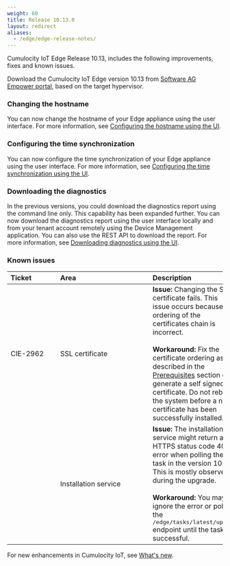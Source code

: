 ```yaml
---
weight: 60
title: Release 10.13.0
layout: redirect
aliases:
  - /edge/edge-release-notes/
---
```


Cumulocity IoT Edge Release 10.13, includes the following improvements, fixes and known issues.

Download the Cumulocity IoT Edge version 10.13 from [Software AG Empower portal](https://empower.softwareag.com), based on the target hypervisor.

### Changing the hostname

You can now change the hostname of your Edge appliance using the user interface. For more information, see [Configuring the hostname using the UI](https://cumulocity.com/guides/edge/configuration/#configuring-the-hostname).

### Configuring the time synchronization

You can now configure the time synchronization of your Edge appliance using the user interface. For more information, see [Configuring the time synchronization using the UI](https://cumulocity.com/guides/edge/configuration/#configuring-the-time-synchronization-using-the-ui).

### Downloading the diagnostics

In the previous versions, you could download the diagnostics report using the command line only. This capability has been expanded further. You can now download the diagnostics report using the user interface locally and from your tenant account remotely using the Device Management application. You can also use the REST API to download the report. For more information, see [Downloading diagnostics using the UI](https://cumulocity.com/guides/edge/diagnostics-and-support/#diagnostic-report-through-ui).

### Known issues

|<div style="width:100px">Ticket</div>|<div style="width:200px">Area</div>|Description
|:---|:---|:---
|CIE-2962|SSL certificate|**Issue:** Changing the SSL certificate fails. This issue occurs because the ordering of the certificates chain is incorrect.<br><br>**Workaround:** Fix the certificate ordering as described in the [Prerequisites](https://cumulocity.com/guides/edge/installation/#prerequisites) section or generate a self signed certificate. Do not reboot the system before a new certificate has been successfully installed.
||Installation service|**Issue:** The installation service might return an HTTPS status code 408 error when polling the task in the version 10.11. This is mostly observed during the upgrade.<br><br>**Workaround:** You may ignore the error or poll the <kbd>/edge/tasks/latest/update</kbd> endpoint until the task is successful.

For new enhancements in Cumulocity IoT, see [What's new](/release-10-13-0/whatsnew-10-13-0/).
